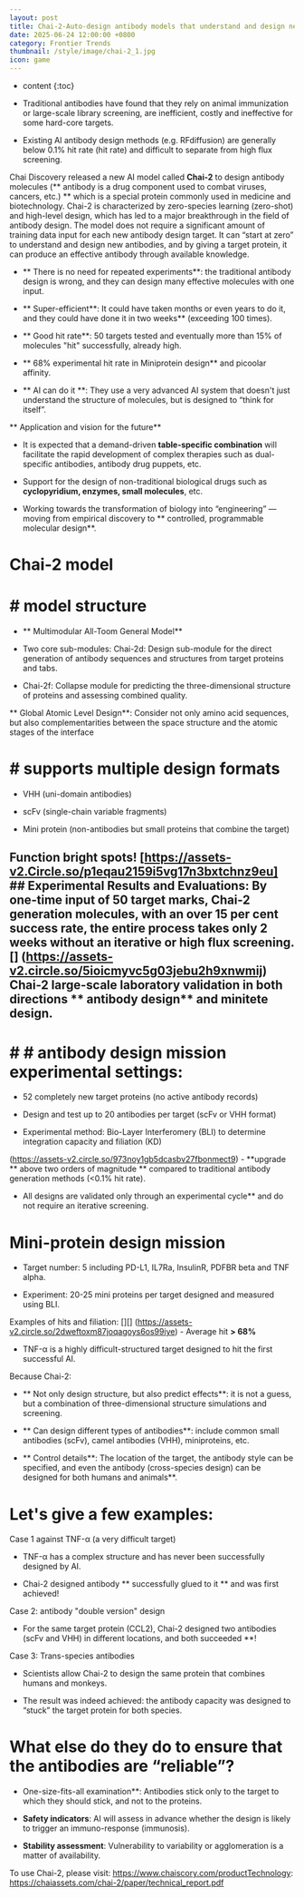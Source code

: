 ```yaml
---
layout: post
title: Chai-2-Auto-design antibody models that understand and design new antibodies "from zero"
date: 2025-06-24 12:00:00 +0800
category: Frontier Trends
thumbnail: /style/image/chai-2_1.jpg
icon: game
---
```

* content
{:toc}

- Traditional antibodies have found that they rely on animal immunization or large-scale library screening, are inefficient, costly and ineffective for some hard-core targets.

- Existing AI antibody design methods (e.g. RFdiffusion) are generally below 0.1% hit rate (hit rate) and difficult to separate from high flux screening.

Chai Discovery released a new AI model called **Chai-2** to design antibody molecules (** antibody is a drug component used to combat viruses, cancers, etc.) ** which is a special protein commonly used in medicine and biotechnology. Chai-2 is characterized by zero-species learning (zero-shot) and high-level design, which has led to a major breakthrough in the field of antibody design. The model does not require a significant amount of training data input for each new antibody design target. It can “start at zero” to understand and design new antibodies, and by giving a target protein, it can produce an effective antibody through available knowledge.

- ** There is no need for repeated experiments**: the traditional antibody design is wrong, and they can design many effective molecules with one input.

- ** Super-efficient**: It could have taken months or even years to do it, and they could have done it in two weeks** (exceeding 100 times).

- ** Good hit rate**: 50 targets tested and eventually more than 15% of molecules "hit" successfully, already high.

- ** 68% experimental hit rate in Miniprotein design** and picoolar affinity.

- ** AI can do it **: They use a very advanced AI system that doesn't just understand the structure of molecules, but is designed to “think for itself”.

** Application and vision for the future**

- It is expected that a demand-driven **table-specific combination** will facilitate the rapid development of complex therapies such as dual-specific antibodies, antibody drug puppets, etc.

- Support for the design of non-traditional biological drugs such as **cyclopyridium, enzymes, small molecules**, etc.

- Working towards the transformation of biology into “engineering” — moving from empirical discovery to ** controlled, programmable molecular design**.

# Chai-2 model

# # model structure

- ** Multimodular All-Toom General Model**

- Two core sub-modules: Chai-2d: Design sub-module for the direct generation of antibody sequences and structures from target proteins and tabs.

- Chai-2f: Collapse module for predicting the three-dimensional structure of proteins and assessing combined quality.

** Global Atomic Level Design**: Consider not only amino acid sequences, but also complementarities between the space structure and the atomic stages of the interface

# #  supports multiple design formats

- VHH (uni-domain antibodies)

- scFv (single-chain variable fragments)

- Mini protein (non-antibodies but small proteins that combine the target)

## Function bright spots! [https://assets-v2.Circle.so/p1eqau2159i5vg17n3bxtchnz9eu] ## Experimental Results and Evaluations: By one-time input of 50 target marks, Chai-2 generation molecules, with an over 15 per cent success rate, the entire process takes only 2 weeks without an iterative or high flux screening.[] (https://assets-v2.circle.so/5ioicmyvc5g03jebu2h9xnwmij) Chai-2 large-scale laboratory validation in both directions ** antibody design** and **minitete design**.

# # # antibody design mission experimental settings:

- 52 completely new target proteins (no active antibody records)

- Design and test up to 20 antibodies per target (scFv or VHH format)

- Experimental method: Bio-Layer Interferomery (BLI) to determine integration capacity and filiation (KD)

(https://assets-v2.circle.so/973noy1gb5dcasbv27fbonmect9) - **upgrade ** above two orders of magnitude ** compared to traditional antibody generation methods (<0.1% hit rate).

- All designs are validated only through an experimental cycle** and do not require an iterative screening.

# Mini-protein design mission #

- Target number: 5 including PD-L1, IL7Ra, InsulinR, PDFBR beta and TNF alpha.

- Experiment: 20-25 mini proteins per target designed and measured using BLI.

Examples of hits and filiation: [][] (https://assets-v2.circle.so/2dweftoxm87joqagoys6os99iye) - Average hit **> 68%**

- TNF-α is a highly difficult-structured target designed to hit the first successful AI.

Because Chai-2:

- ** Not only design structure, but also predict effects**: it is not a guess, but a combination of three-dimensional structure simulations and screening.

- ** Can design different types of antibodies**: include common small antibodies (scFv), camel antibodies (VHH), miniproteins, etc.

- ** Control details**: The location of the target, the antibody style can be specified, and even the antibody (cross-species design) can be designed for both humans and animals**.

# Let's give a few examples:

Case 1 against TNF-α (a very difficult target)

- TNF-α has a complex structure and has never been successfully designed by AI.

- Chai-2 designed antibody ** successfully glued to it ** and was first achieved!

Case 2: antibody "double version" design

- For the same target protein (CCL2), Chai-2 designed two antibodies (scFv and VHH) in different locations, and both succeeded **!

Case 3: Trans-species antibodies

- Scientists allow Chai-2 to design the same protein that combines humans and monkeys.

- The result was indeed achieved: the antibody capacity was designed to “stuck” the target protein for both species.

# What else do they do to ensure that the antibodies are “reliable”?

-  One-size-fits-all examination**: Antibodies stick only to the target to which they should stick, and not to the proteins.

- **Safety indicators**: AI will assess in advance whether the design is likely to trigger an immuno-response (immunosis).

- **Stability assessment**: Vulnerability to variability or agglomeration is a matter of availability.

To use Chai-2, please visit: https://www.chaiscory.com/productTechnology: https://chaiassets.com/chai-2/paper/technical_report.pdf